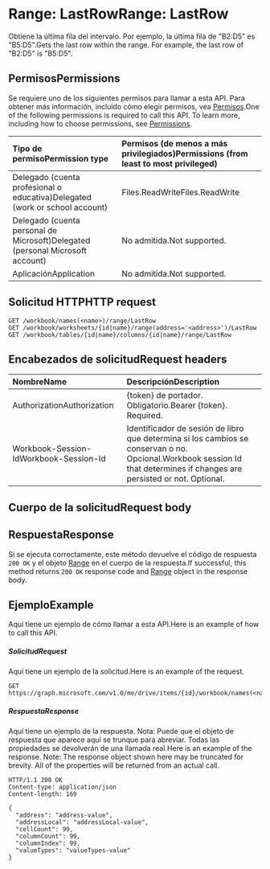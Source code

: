 # <a name="range-lastrow"></a><span data-ttu-id="047ca-101">Range: LastRow</span><span class="sxs-lookup"><span data-stu-id="047ca-101">Range: LastRow</span></span>

<span data-ttu-id="047ca-p101">Obtiene la última fila del intervalo. Por ejemplo, la última fila de "B2:D5" es "B5:D5".</span><span class="sxs-lookup"><span data-stu-id="047ca-p101">Gets the last row within the range. For example, the last row of "B2:D5" is "B5:D5".</span></span>
## <a name="permissions"></a><span data-ttu-id="047ca-104">Permisos</span><span class="sxs-lookup"><span data-stu-id="047ca-104">Permissions</span></span>
<span data-ttu-id="047ca-p102">Se requiere uno de los siguientes permisos para llamar a esta API. Para obtener más información, incluido cómo elegir permisos, vea [Permisos](../../../concepts/permissions_reference.md).</span><span class="sxs-lookup"><span data-stu-id="047ca-p102">One of the following permissions is required to call this API. To learn more, including how to choose permissions, see [Permissions](../../../concepts/permissions_reference.md).</span></span>

|<span data-ttu-id="047ca-107">Tipo de permiso</span><span class="sxs-lookup"><span data-stu-id="047ca-107">Permission type</span></span>      | <span data-ttu-id="047ca-108">Permisos (de menos a más privilegiados)</span><span class="sxs-lookup"><span data-stu-id="047ca-108">Permissions (from least to most privileged)</span></span>              |
|:--------------------|:---------------------------------------------------------|
|<span data-ttu-id="047ca-109">Delegado (cuenta profesional o educativa)</span><span class="sxs-lookup"><span data-stu-id="047ca-109">Delegated (work or school account)</span></span> | <span data-ttu-id="047ca-110">Files.ReadWrite</span><span class="sxs-lookup"><span data-stu-id="047ca-110">Files.ReadWrite</span></span>    |
|<span data-ttu-id="047ca-111">Delegado (cuenta personal de Microsoft)</span><span class="sxs-lookup"><span data-stu-id="047ca-111">Delegated (personal Microsoft account)</span></span> | <span data-ttu-id="047ca-112">No admitida.</span><span class="sxs-lookup"><span data-stu-id="047ca-112">Not supported.</span></span>    |
|<span data-ttu-id="047ca-113">Aplicación</span><span class="sxs-lookup"><span data-stu-id="047ca-113">Application</span></span> | <span data-ttu-id="047ca-114">No admitida.</span><span class="sxs-lookup"><span data-stu-id="047ca-114">Not supported.</span></span> |

## <a name="http-request"></a><span data-ttu-id="047ca-115">Solicitud HTTP</span><span class="sxs-lookup"><span data-stu-id="047ca-115">HTTP request</span></span>
<!-- { "blockType": "ignored" } -->
```http
GET /workbook/names(<name>)/range/LastRow
GET /workbook/worksheets/{id|name}/range(address='<address>')/LastRow
GET /workbook/tables/{id|name}/columns/{id|name}/range/LastRow

```
## <a name="request-headers"></a><span data-ttu-id="047ca-116">Encabezados de solicitud</span><span class="sxs-lookup"><span data-stu-id="047ca-116">Request headers</span></span>
| <span data-ttu-id="047ca-117">Nombre</span><span class="sxs-lookup"><span data-stu-id="047ca-117">Name</span></span>       | <span data-ttu-id="047ca-118">Descripción</span><span class="sxs-lookup"><span data-stu-id="047ca-118">Description</span></span>|
|:---------------|:----------|
| <span data-ttu-id="047ca-119">Authorization</span><span class="sxs-lookup"><span data-stu-id="047ca-119">Authorization</span></span>  | <span data-ttu-id="047ca-p103">{token} de portador. Obligatorio.</span><span class="sxs-lookup"><span data-stu-id="047ca-p103">Bearer {token}. Required.</span></span> |
| <span data-ttu-id="047ca-122">Workbook-Session-Id</span><span class="sxs-lookup"><span data-stu-id="047ca-122">Workbook-Session-Id</span></span>  | <span data-ttu-id="047ca-p104">Identificador de sesión de libro que determina si los cambios se conservan o no. Opcional.</span><span class="sxs-lookup"><span data-stu-id="047ca-p104">Workbook session Id that determines if changes are persisted or not. Optional.</span></span>|

## <a name="request-body"></a><span data-ttu-id="047ca-125">Cuerpo de la solicitud</span><span class="sxs-lookup"><span data-stu-id="047ca-125">Request body</span></span>

## <a name="response"></a><span data-ttu-id="047ca-126">Respuesta</span><span class="sxs-lookup"><span data-stu-id="047ca-126">Response</span></span>

<span data-ttu-id="047ca-127">Si se ejecuta correctamente, este método devuelve el código de respuesta `200 OK` y el objeto [Range](../resources/range.md) en el cuerpo de la respuesta.</span><span class="sxs-lookup"><span data-stu-id="047ca-127">If successful, this method returns `200 OK` response code and [Range](../resources/range.md) object in the response body.</span></span>

## <a name="example"></a><span data-ttu-id="047ca-128">Ejemplo</span><span class="sxs-lookup"><span data-stu-id="047ca-128">Example</span></span>
<span data-ttu-id="047ca-129">Aquí tiene un ejemplo de cómo llamar a esta API.</span><span class="sxs-lookup"><span data-stu-id="047ca-129">Here is an example of how to call this API.</span></span>
##### <a name="request"></a><span data-ttu-id="047ca-130">Solicitud</span><span class="sxs-lookup"><span data-stu-id="047ca-130">Request</span></span>
<span data-ttu-id="047ca-131">Aquí tiene un ejemplo de la solicitud.</span><span class="sxs-lookup"><span data-stu-id="047ca-131">Here is an example of the request.</span></span>
<!-- {
  "blockType": "request",
  "name": "range_lastrow"
}-->
```http
GET https://graph.microsoft.com/v1.0/me/drive/items/{id}/workbook/names(<name>)/range/LastRow
```

##### <a name="response"></a><span data-ttu-id="047ca-132">Respuesta</span><span class="sxs-lookup"><span data-stu-id="047ca-132">Response</span></span>
<span data-ttu-id="047ca-p105">Aquí tiene un ejemplo de la respuesta. Nota: Puede que el objeto de respuesta que aparece aquí se trunque para abreviar. Todas las propiedades se devolverán de una llamada real.</span><span class="sxs-lookup"><span data-stu-id="047ca-p105">Here is an example of the response. Note: The response object shown here may be truncated for brevity. All of the properties will be returned from an actual call.</span></span>
<!-- {
  "blockType": "response",
  "truncated": true,
  "@odata.type": "microsoft.graph.range"
} -->
```http
HTTP/1.1 200 OK
Content-type: application/json
Content-length: 169

{
  "address": "address-value",
  "addressLocal": "addressLocal-value",
  "cellCount": 99,
  "columnCount": 99,
  "columnIndex": 99,
  "valueTypes": "valueTypes-value"
}
```

<!-- uuid: 8fcb5dbc-d5aa-4681-8e31-b001d5168d79
2015-10-25 14:57:30 UTC -->
<!-- {
  "type": "#page.annotation",
  "description": "Range: LastRow",
  "keywords": "",
  "section": "documentation",
  "tocPath": ""
}-->